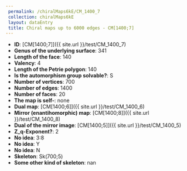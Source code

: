 ```yaml
--- 
 permalink: /chiralMaps6kE/CM_1400_7 
 collection: chiralMaps6kE
 layout: dataEntry
 title: Chiral maps up to 6000 edges - CM[1400;7]
---
```


- **ID**: [CM[1400;7]]({{ site.url }}/test/CM_1400_7)
- **Genus of the underlying surface**: 341
- **Length of the face**: 140
- **Valency**: 4
- **Length of the Petrie polygon**: 140
- **Is the automorphism group solvable?**: S
- **Number of vertices**: 700
- **Number of edges**: 1400
- **Number of faces**: 20
- **The map is self-**: none
- **Dual map**: [CM[1400;6]]({{ site.url }}/test/CM_1400_6)
- **Mirror (enantihomorphic) map**: [CM[1400;8]]({{ site.url }}/test/CM_1400_8)
- **Dual of the mirror image**: [CM[1400;5]]({{ site.url }}/test/CM_1400_5)
- **Z_q-Exponent?**: 2
- **No idea**:  3:8
- **No idea**: Y
- **No idea**: N
- **Skeleton**: Sk(700;5)
- **Some other kind of skeleton**: nan
